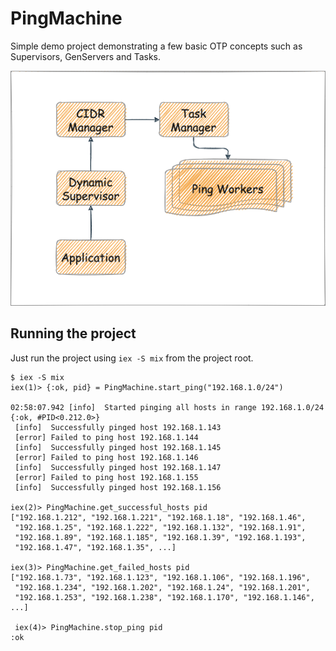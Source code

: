 # PingMachine

Simple demo project demonstrating a few basic OTP concepts such as Supervisors,
GenServers and Tasks.

![Ping Machine](ping_machine.png)

## Running the project

Just run the project using `iex -S mix` from the project root.

```shell
$ iex -S mix
iex(1)> {:ok, pid} = PingMachine.start_ping("192.168.1.0/24")

02:58:07.942 [info]  Started pinging all hosts in range 192.168.1.0/24
{:ok, #PID<0.212.0>}
 [info]  Successfully pinged host 192.168.1.143
 [error] Failed to ping host 192.168.1.144
 [info]  Successfully pinged host 192.168.1.145
 [error] Failed to ping host 192.168.1.146
 [info]  Successfully pinged host 192.168.1.147
 [error] Failed to ping host 192.168.1.155
 [info]  Successfully pinged host 192.168.1.156

iex(2)> PingMachine.get_successful_hosts pid
["192.168.1.212", "192.168.1.221", "192.168.1.18", "192.168.1.46",
 "192.168.1.25", "192.168.1.222", "192.168.1.132", "192.168.1.91",
 "192.168.1.89", "192.168.1.185", "192.168.1.39", "192.168.1.193",
 "192.168.1.47", "192.168.1.35", ...]

iex(3)> PingMachine.get_failed_hosts pid
["192.168.1.73", "192.168.1.123", "192.168.1.106", "192.168.1.196",
 "192.168.1.234", "192.168.1.202", "192.168.1.24", "192.168.1.201",
 "192.168.1.253", "192.168.1.238", "192.168.1.170", "192.168.1.146", ...]

 iex(4)> PingMachine.stop_ping pid
:ok
  ```
